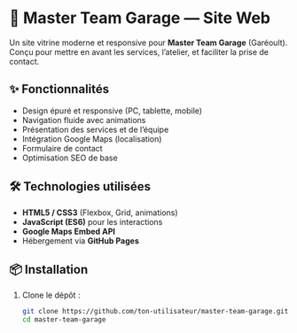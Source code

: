 # 🚗 Master Team Garage — Site Web

Un site vitrine moderne et responsive pour **Master Team Garage** (Garéoult).  
Conçu pour mettre en avant les services, l’atelier, et faciliter la prise de contact.  

## ✨ Fonctionnalités

- Design épuré et responsive (PC, tablette, mobile)
- Navigation fluide avec animations
- Présentation des services et de l’équipe
- Intégration Google Maps (localisation)
- Formulaire de contact
- Optimisation SEO de base

## 🛠️ Technologies utilisées

- **HTML5 / CSS3** (Flexbox, Grid, animations)
- **JavaScript (ES6)** pour les interactions
- **Google Maps Embed API**
- Hébergement via **GitHub Pages**

## 📦 Installation

1. Clone le dépôt :
   ```bash
   git clone https://github.com/ton-utilisateur/master-team-garage.git
   cd master-team-garage
